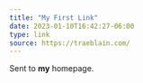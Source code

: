 ```yaml
---
title: "My First Link"
date: 2023-01-10T16:42:27-06:00
type: link
source: https://traeblain.com/
---
```


Sent to **my** homepage.
